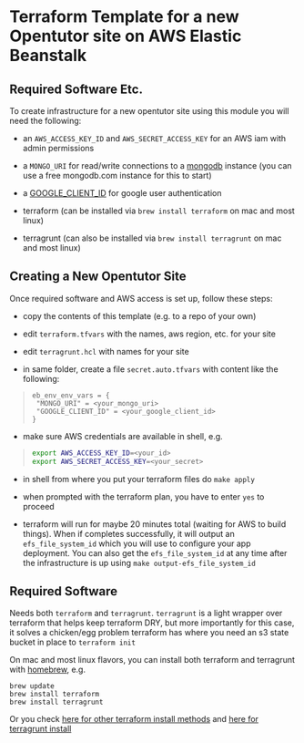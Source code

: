# Terraform Template for a new Opentutor site on AWS Elastic Beanstalk

## Required Software Etc.

To create infrastructure for a new opentutor site using this module you will need the following:

- an `AWS_ACCESS_KEY_ID` and `AWS_SECRET_ACCESS_KEY` for an AWS iam with admin permissions

- a `MONGO_URI` for read/write connections to a [mongodb](https://www.mongodb.com/1) instance (you can use a free mongodb.com instance for this to start)

- a [GOOGLE_CLIENT_ID](https://developers.google.com/identity/one-tap/web/guides/get-google-api-clientid) for google user authentication

- terraform (can be installed via `brew install terraform` on mac and most linux)

- terragrunt (can also be installed via `brew install terragrunt` on mac and most linux)

## Creating a New Opentutor Site

Once required software and AWS access is set up, follow these steps:

- copy the contents of this template (e.g. to a repo of your own)

- edit `terraform.tfvars` with the names, aws region, etc. for your site

- edit `terragrunt.hcl` with names for your site

- in same folder, create a file `secret.auto.tfvars` with content like the following:

> ```hcl
> eb_env_env_vars = {
>  "MONGO_URI" = <your_mongo_uri>
>  "GOOGLE_CLIENT_ID" = <your_google_client_id>
> }
> ```

- make sure AWS credentials are available in shell, e.g.

> ```bash
> export AWS_ACCESS_KEY_ID=<your_id>
> export AWS_SECRET_ACCESS_KEY=<your_secret>
> ```

- in shell from where you put your terraform files do `make apply`

- when prompted with the terraform plan, you have to enter `yes` to proceed

- terraform will run for maybe 20 minutes total (waiting for AWS to build things). When if completes successfully, it will output an `efs_file_system_id` which you will use to configure your app deployment. You can also get the `efs_file_system_id` at any time after the infrastructure is up using `make output-efs_file_system_id`


 ## Required Software

 Needs both `terraform` and `terragrunt`. `terragrunt` is a light wrapper over terraform that helps keep terraform DRY, but more importantly for this case, it solves a chicken/egg problem terraform has where you need an s3 state bucket in place to `terraform init`

 On mac and most linux flavors, you can install both terraform and terragrunt with [homebrew](https://brew.sh/), e.g.

 ```
 brew update
 brew install terraform
 brew install terragrunt
 ```

 Or you check [here for other terraform install methods](https://www.terraform.io/downloads.html) and [here for terragrunt install](https://terragrunt.gruntwork.io/docs/getting-started/install/)

